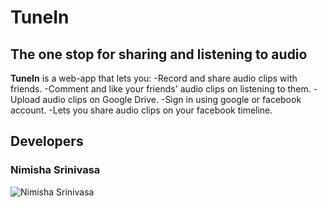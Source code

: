 # TuneIn
## The one stop for sharing and listening to audio

**TuneIn** is a web-app that lets you:
-Record and share audio clips with friends. 
-Comment and like your friends' audio clips on listening to them.
-Upload audio clips on Google Drive.
-Sign in using google or facebook account.
-Lets you share audio clips on your facebook timeline. 

## Developers

### Nimisha Srinivasa
![Nimisha Srinivasa](https://www.cs.ucsb.edu/sites/cs.ucsb.edu/files/styles/portrait-full/public/images/graduate/srinivasa_nimisha.jpg?itok=iBqjmdsU&c=a842d952e919e4d342b2796cd76eb97d)